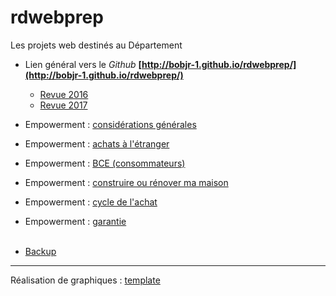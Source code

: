 # rdwebprep

Les projets web destinés au Département

* Lien général vers le *Github* **[http://bobjr-1.github.io/rdwebprep/](http://bobjr-1.github.io/rdwebprep/)**
    * [Revue 2016](http://bobjr-1.github.io/rdwebprep/)
    * [Revue 2017](http://bobjr-1.github.io/rdwebprep/2017/Revue.html)


* Empowerment : [considérations générales](http://bobjr-1.github.io/rdwebprep/Check_Preview/Preconditions.html)
* Empowerment : [achats à l'étranger](http://bobjr-1.github.io/rdwebprep/Check_Preview/Achats_etranger.html)
* Empowerment : [BCE (consommateurs)](http://bobjr-1.github.io/rdwebprep/Check_Preview/BCE_B2B.html)
* Empowerment : [construire ou rénover ma maison](http://bobjr-1.github.io/rdwebprep/Check_Preview/Construire.html)
* Empowerment : [cycle de l'achat](http://bobjr-1.github.io/rdwebprep/Check_Preview/Achats/Achats.html)
* Empowerment : [garantie](http://bobjr-1.github.io/rdwebprep/Check_Preview/Garantie.html)<br>&nbsp;
* [Backup](http://bobjr-1.github.io/rdwebprep/Backup/Backup.html)

----

Réalisation de graphiques : [template](http://bobjr-1.github.io/rdwebprep/Graph/Graph.html)



